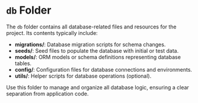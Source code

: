 # `db` Folder

The `db` folder contains all database-related files and resources for the project. Its contents typically include:

- **migrations/**: Database migration scripts for schema changes.
- **seeds/**: Seed files to populate the database with initial or test data.
- **models/**: ORM models or schema definitions representing database tables.
- **config/**: Configuration files for database connections and environments.
- **utils/**: Helper scripts for database operations (optional).

Use this folder to manage and organize all database logic, ensuring a clear separation from application code.